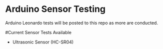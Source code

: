 # Arduino Sensor Testing
Arduino Leonardo tests will be posted to this repo as more are conducted. 

#Current Sensor Tests Available
* Ultrasonic Sensor (HC-SR04)